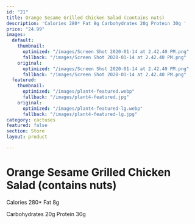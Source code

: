 ```yaml
---
id: "21"
title: Orange Sesame Grilled Chicken Salad (contains nuts)
description: 'Calories 280* Fat 8g Carbohydrates 20g Protein 30g '
price: "24.99"
images:
  default:
    thumbnail:
      optimized: "/images/Screen Shot 2020-01-14 at 2.42.40 PM.png"
      fallback: "/images/Screen Shot 2020-01-14 at 2.42.40 PM.png"
    original:
      optimized: "/images/Screen Shot 2020-01-14 at 2.42.40 PM.png"
      fallback: "/images/Screen Shot 2020-01-14 at 2.42.40 PM.png"
  featured:
    thumbnail:
      optimized: "/images/plant4-featured.webp"
      fallback: "/images/plant4-featured.jpg"
    original:
      optimized: "/images/plant4-featured-lg.webp"
      fallback: "/images/plant4-featured-lg.jpg"
category: cactuses
featured: false
section: Store
layout: product

---
```

# Orange Sesame Grilled Chicken Salad (contains nuts)

Calories 280* Fat 8g 

Carbohydrates 20g Protein 30g